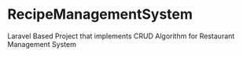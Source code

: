 # RecipeManagementSystem
Laravel Based Project that implements CRUD Algorithm for Restaurant Management System
